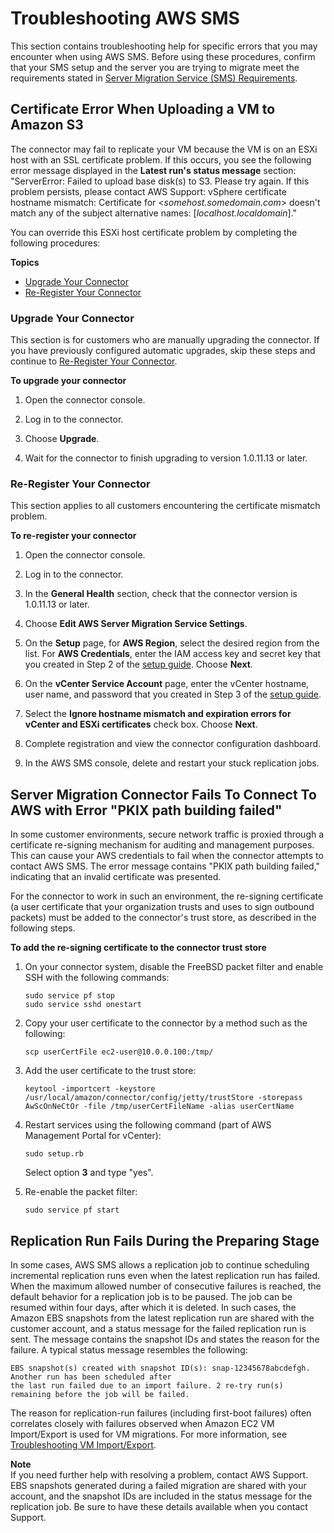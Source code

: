 # Troubleshooting AWS SMS<a name="troubleshoot-sms"></a>

This section contains troubleshooting help for specific errors that you may encounter when using AWS SMS\. Before using these procedures, confirm that your SMS setup and the server you are trying to migrate meet the requirements stated in [Server Migration Service \(SMS\) Requirements](https://docs.aws.amazon.com/server-migration-service/latest/userguide/prereqs.html)\.

## Certificate Error When Uploading a VM to Amazon S3<a name="sms-cert-mismatch"></a>

The connector may fail to replicate your VM because the VM is on an ESXi host with an SSL certificate problem\. If this occurs, you see the following error message displayed in the **Latest run's status message** section: "ServerError: Failed to upload base disk\(s\) to S3\. Please try again\. If this problem persists, please contact AWS Support: vSphere certificate hostname mismatch: Certificate for <*somehost\.somedomain\.com*> doesn't match any of the subject alternative names: \[*localhost\.localdomain*\]\."

You can override this ESXi host certificate problem by completing the following procedures:

**Topics**
+ [Upgrade Your Connector](#upgrade)
+ [Re\-Register Your Connector](#reregister)

### Upgrade Your Connector<a name="upgrade"></a>

This section is for customers who are manually upgrading the connector\. If you have previously configured automatic upgrades, skip these steps and continue to [Re\-Register Your Connector](#reregister)\.

**To upgrade your connector**

1. Open the connector console\.

1. Log in to the connector\.

1. Choose **Upgrade**\.

1. Wait for the connector to finish upgrading to version 1\.0\.11\.13 or later\.

### Re\-Register Your Connector<a name="reregister"></a>

This section applies to all customers encountering the certificate mismatch problem\.

**To re\-register your connector**

1. Open the connector console\.

1. Log in to the connector\.

1. In the **General Health** section, check that the connector version is 1\.0\.11\.13 or later\.

1. Choose **Edit AWS Server Migration Service Settings**\.

1. On the **Setup** page, for **AWS Region**, select the desired region from the list\. For **AWS Credentials**, enter the IAM access key and secret key that you created in Step 2 of the [setup guide](SMS_setup.md)\. Choose **Next**\.

1. On the **vCenter Service Account** page, enter the vCenter hostname, user name, and password that you created in Step 3 of the [setup guide](SMS_setup.md)\.

1. Select the **Ignore hostname mismatch and expiration errors for vCenter and ESXi certificates** check box\. Choose **Next**\.

1. Complete registration and view the connector configuration dashboard\.

1. In the AWS SMS console, delete and restart your stuck replication jobs\.

## Server Migration Connector Fails To Connect To AWS with Error "PKIX path building failed"<a name="cert-re-signing"></a>

In some customer environments, secure network traffic is proxied through a certificate re\-signing mechanism for auditing and management purposes\. This can cause your AWS credentials to fail when the connector attempts to contact AWS SMS\. The error message contains "PKIX path building failed," indicating that an invalid certificate was presented\.

For the connector to work in such an environment, the re\-signing certificate \(a user certificate that your organization trusts and uses to sign outbound packets\) must be added to the connector's trust store, as described in the following steps\.

**To add the re\-signing certificate to the connector trust store**

1. On your connector system, disable the FreeBSD packet filter and enable SSH with the following commands: 

   ```
   sudo service pf stop
   sudo service sshd onestart
   ```

1. Copy your user certificate to the connector by a method such as the following:

   ```
   scp userCertFile ec2-user@10.0.0.100:/tmp/
   ```

1. Add the user certificate to the trust store:

   ```
   keytool -importcert -keystore /usr/local/amazon/connector/config/jetty/trustStore -storepass AwScOnNeCtOr -file /tmp/userCertFileName -alias userCertName
   ```

1. Restart services using the following command \(part of AWS Management Portal for vCenter\):

   ```
   sudo setup.rb
   ```

   Select option **3** and type "yes"\.

1. Re\-enable the packet filter: 

   ```
   sudo service pf start
   ```

## Replication Run Fails During the Preparing Stage<a name="preparing-failure"></a>

In some cases, AWS SMS allows a replication job to continue scheduling incremental replication runs even when the latest replication run has failed\. When the maximum allowed number of consecutive failures is reached, the default behavior for a replication job is to be paused\. The job can be resumed within four days, after which it is deleted\. In such cases, the Amazon EBS snapshots from the latest replication run are shared with the customer account, and a status message for the failed replication run is sent\. The message contains the snapshot IDs and states the reason for the failure\. A typical status message resembles the following:

```
EBS snapshot(s) created with snapshot ID(s): snap-12345678abcdefgh. Another run has been scheduled after 
the last run failed due to an import failure. 2 re-try run(s) remaining before the job will be failed.
```

The reason for replication\-run failures \(including first\-boot failures\) often correlates closely with failures observed when Amazon EC2 VM Import/Export is used for VM migrations\. For more information, see [Troubleshooting VM Import/Export](https://docs.aws.amazon.com/vm-import/latest/userguide/vmimport-troubleshooting.html)\.

**Note**  
If you need further help with resolving a problem, contact AWS Support\. EBS snapshots generated during a failed migration are shared with your account, and the snapshot IDs are included in the status message for the replication job\. Be sure to have these details available when you contact Support\.